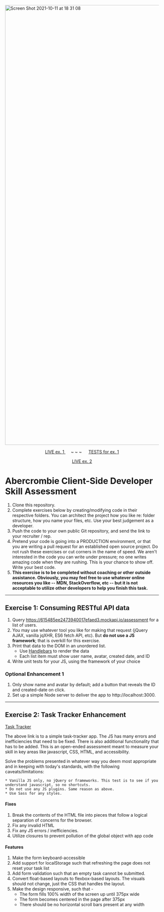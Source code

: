 <img width="1440" alt="Screen Shot 2021-10-11 at 18 31 08" src="https://user-images.githubusercontent.com/8443714/136858741-b2863d6c-1b72-47da-ba35-790707e8067f.png">

<p align="center">
  <a href="https://murilloves.github.io" target="_blank">
    LIVE ex. 1
  </a>
  <span> &emsp; ~ ~ ~ &emsp; </span>
  <a href="https://murilloves.github.io" target="_blank">
    TESTS for ex. 1
  </a>
</p>
<p align="center" margin-top="1rem">
  <a href="https://murilloves.github.io" target="_blank">
    LIVE ex. 2
  </a>
</p>


# Abercrombie Client-Side Developer Skill Assessment
1. Clone this repository.
2. Complete exercises below by creating/modifying code in their respective folders. You can architect the project how you like re: folder structure, how you name your files, etc. Use your best judgement as a developer.
3. Push the code to your own public Git repository, and send the link to your recruiter / rep.
4. Pretend your code is going into a PRODUCTION environment, or that you are writing a pull request for an established open source project. Do not rush these exercises or cut corners in the name of speed. We aren't interested in the code you can write under pressure; no one writes amazing code when they are rushing. This is your chance to show off. Write your best code.
5. **This exercise is to be completed without coaching or other outside assistance. Obviously, you may feel free to use whatever online resources you like -- MDN, StackOverflow, etc -- but it is not acceptable to utilize other developers to help you finish this task.** 

***

## Exercise 1: Consuming RESTful API data
1. Query https://615485ee2473940017efaed3.mockapi.io/assessment for a list of users.
2. You may use whatever tool you like for making that request (jQuery AJAX, vanilla jqXHR, ES6 fetch API, etc). But __do not use a JS framework__; that is overkill for this exercise.
3. Print that data to the DOM in an unordered list.
    * Use [Handlebars](https://handlebarsjs.com/) to render the data
    * Each list item must show user name, avatar, created date, and ID
4. Write unit tests for your JS, using the framework of your choice

### Optional Enhancement 1
1. Only show name and avatar by default; add a button that reveals the ID and created-date on click.
2. Set up a simple Node server to deliver the app to http://localhost:3000.

***

## Exercise 2: Task Tracker Enhancement
[Task Tracker](./exercise-2/index.html)

The above link is to a simple task-tracker app. The JS has many errors and inefficiencies that need to be fixed. There is also additional functionality that has to be added.  This is an open-ended assessment meant to measure your skill in key areas like javascript, CSS, HTML, and accessibility.

Solve the problems presented in whatever way you deem most appropriate and in keeping with today's standards, with the following caveats/limitations:

    * Vanilla JS only, no jQuery or frameworks. This test is to see if you understand javascript, so no shortcuts.
    * Do not use any JS plugins. Same reason as above.
    * Use Sass for any styles.

#### Fixes
1. Break the contents of the HTML file into pieces that follow a logical separation of concerns for the browser.
2. Fix any invalid HTML
3. Fix any JS errors / inefficiencies.
5. Utilize closures to prevent pollution of the global object with app code

#### Features
1. Make the form keyboard-accessible
2. Add support for localStorage such that refreshing the page does not reset your task list
3. Add form validation such that an empty task cannot be submitted.
4. Convert float-based layouts to flexbox-based layouts. The visuals should not change, just the CSS that handles the layout.
5. Make the design responsive, such that -
    * The form fills 100% width of the screen up until 375px wide
    * The form becomes centered in the page after 375px
    * There should be no horizontal scroll bars present at any width
